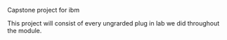 Capstone project for ibm

This project will consist of every ungrarded plug in lab we did throughout the module.
